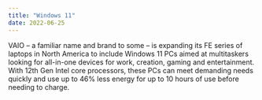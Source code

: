 ```yaml
---
title: "Windows 11"
date: 2022-06-25
---
```

VAIO – a familiar name and brand to some – is expanding its FE series of laptops in North America to include Windows 11 PCs aimed at multitaskers looking for all-in-one devices for work, creation, gaming and entertainment. With 12th Gen Intel core processors, these PCs can meet demanding needs quickly and use up to 46% less energy for up to 10 hours of use before needing to charge.
